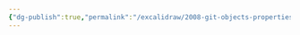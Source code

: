 ```yaml
---
{"dg-publish":true,"permalink":"/excalidraw/2008-git-objects-properties-excalidraw/","tags":["excalidraw"]}
---
```

<style> .container {font-family: sans-serif; text-align: center;} .button-wrapper button {z-index: 1;height: 40px; width: 100px; margin: 10px;padding: 5px;} .excalidraw .App-menu_top .buttonList { display: flex;} .excalidraw-wrapper { height: 800px; margin: 50px; position: relative;} :root[dir="ltr"] .excalidraw .layer-ui__wrapper .zen-mode-transition.App-menu_bottom--transition-left {transform: none;} </style><script src="https://cdn.jsdelivr.net/npm/react@17/umd/react.production.min.js"></script><script src="https://cdn.jsdelivr.net/npm/react-dom@17/umd/react-dom.production.min.js"></script><script type="text/javascript" src="https://cdn.jsdelivr.net/npm/@excalidraw/excalidraw@0/dist/excalidraw.production.min.js"></script><div id="2008-git-objects-propertiesexcalidraw.md"></div><script>(function(){const InitialData={"type":"excalidraw","version":2,"source":"https://github.com/zsviczian/obsidian-excalidraw-plugin/releases/tag/2.2.7","elements":[{"type":"line","version":494,"versionNonce":637025041,"index":"aEG","isDeleted":false,"id":"Hx6J7c_EH-5U-6ym5IsGk","fillStyle":"solid","strokeWidth":2,"strokeStyle":"solid","roughness":1,"opacity":100,"angle":0,"x":-156.5106982367658,"y":-352.609527969795,"strokeColor":"#1e1e1e","backgroundColor":"transparent","width":0.9825624233920962,"height":63.41553075931475,"seed":2016532799,"groupIds":["CU2aUXkQf0Ou2NKK1N5AJ"],"frameId":null,"roundness":{"type":2},"boundElements":[],"updated":1719258564257,"link":null,"locked":false,"startBinding":null,"endBinding":null,"lastCommittedPoint":null,"startArrowhead":null,"endArrowhead":null,"points":[[0,0],[0.9825624233920962,63.41553075931475]]},{"type":"line","version":419,"versionNonce":773301759,"index":"aEV","isDeleted":false,"id":"R2UCDjADzVfiTA_Fpo-vV","fillStyle":"solid","strokeWidth":2,"strokeStyle":"solid","roughness":1,"opacity":100,"angle":0,"x":-282.99737117838254,"y":-351.41767450661183,"strokeColor":"#1e1e1e","backgroundColor":"transparent","width":362.13237118898314,"height":1.2111604011379313,"seed":1413634399,"groupIds":["CU2aUXkQf0Ou2NKK1N5AJ"],"frameId":null,"roundness":{"type":2},"boundElements":[],"updated":1719257363967,"link":null,"locked":false,"startBinding":null,"endBinding":null,"lastCommittedPoint":null,"startArrowhead":null,"endArrowhead":null,"points":[[0,0],[362.13237118898314,-1.2111604011379313]]},{"type":"line","version":448,"versionNonce":223383071,"index":"aG","isDeleted":false,"id":"R6mhJO12-6elrMG6Jk3QX","fillStyle":"solid","strokeWidth":2,"strokeStyle":"solid","roughness":1,"opacity":100,"angle":0,"x":-286.7988902234216,"y":-290.8514405074159,"strokeColor":"#1e1e1e","backgroundColor":"transparent","width":362.13237118898314,"height":1.2111604011379313,"seed":374656415,"groupIds":["CU2aUXkQf0Ou2NKK1N5AJ"],"frameId":null,"roundness":{"type":2},"boundElements":[],"updated":1719257363967,"link":null,"locked":false,"startBinding":null,"endBinding":null,"lastCommittedPoint":null,"startArrowhead":null,"endArrowhead":null,"points":[[0,0],[362.13237118898314,-1.2111604011379313]]},{"type":"rectangle","version":485,"versionNonce":635214631,"index":"aI","isDeleted":false,"id":"sLzFSGXD","fillStyle":"solid","strokeWidth":1,"strokeStyle":"dashed","roughness":2,"opacity":100,"angle":0,"x":-276.30657585494924,"y":-198.32464099245723,"strokeColor":"#1e1e1e","backgroundColor":"#b2f2bb","width":329.1395778129868,"height":376.95035869191986,"seed":1246364273,"groupIds":["oDjL44-g2oaC7tKjcgKqY","EgzalKChd_-85AZ-WPc6f"],"frameId":null,"roundness":{"type":3},"boundElements":[],"updated":1719258245846,"link":"[[2008-c-1-b-commit]]","locked":false},{"type":"line","version":444,"versionNonce":733077503,"index":"aJ","isDeleted":false,"id":"gmrFhqRmCmaJG32YL9Qe3","fillStyle":"solid","strokeWidth":2,"strokeStyle":"solid","roughness":1,"opacity":100,"angle":0,"x":-277.2982668826368,"y":-139.2112396512693,"strokeColor":"#1e1e1e","backgroundColor":"transparent","width":329.7943885124488,"height":2.3075835399021605,"seed":60984401,"groupIds":["oDjL44-g2oaC7tKjcgKqY","EgzalKChd_-85AZ-WPc6f"],"frameId":null,"roundness":{"type":2},"boundElements":[],"updated":1719258238405,"link":null,"locked":false,"startBinding":null,"endBinding":null,"lastCommittedPoint":null,"startArrowhead":null,"endArrowhead":null,"points":[[0,0],[329.7943885124488,-2.3075835399021605]]},{"type":"line","version":352,"versionNonce":261326879,"index":"aK","isDeleted":false,"id":"a2ThUtnd3pFMYaUzJGlcs","fillStyle":"solid","strokeWidth":2,"strokeStyle":"solid","roughness":1,"opacity":100,"angle":0,"x":-66.06236279468493,"y":-199.48701165104248,"strokeColor":"#1e1e1e","backgroundColor":"transparent","width":1.538403312346479,"height":59.22777752372442,"seed":2031016497,"groupIds":["oDjL44-g2oaC7tKjcgKqY","EgzalKChd_-85AZ-WPc6f"],"frameId":null,"roundness":{"type":2},"boundElements":[],"updated":1719258238405,"link":null,"locked":false,"startBinding":null,"endBinding":null,"lastCommittedPoint":null,"startArrowhead":null,"endArrowhead":null,"points":[[0,0],[1.538403312346479,59.22777752372442]]},{"type":"text","version":407,"versionNonce":559135441,"index":"aL","isDeleted":false,"id":"kFMKdZT9","fillStyle":"solid","strokeWidth":2,"strokeStyle":"solid","roughness":1,"opacity":100,"angle":0,"x":-231.43861886740933,"y":-197.17944953975785,"strokeColor":"#1e1e1e","backgroundColor":"transparent","width":149.08840942382812,"height":53.12095288368372,"seed":2071358481,"groupIds":["oDjL44-g2oaC7tKjcgKqY","EgzalKChd_-85AZ-WPc6f"],"frameId":null,"roundness":null,"boundElements":[],"updated":1719321773659,"link":null,"locked":false,"fontSize":42.49676230694698,"fontFamily":1,"text":"Commit","rawText":"Commit","textAlign":"left","verticalAlign":"top","containerId":null,"originalText":"Commit","autoResize":true,"lineHeight":1.25},{"type":"text","version":397,"versionNonce":452384447,"index":"aM","isDeleted":false,"id":"a6bTFDuY","fillStyle":"solid","strokeWidth":2,"strokeStyle":"solid","roughness":1,"opacity":100,"angle":0,"x":-48.370938988876105,"y":-187.17995658121126,"strokeColor":"#1e1e1e","backgroundColor":"transparent","width":67.63330078125,"height":48.35442929153334,"seed":1389412849,"groupIds":["oDjL44-g2oaC7tKjcgKqY","EgzalKChd_-85AZ-WPc6f"],"frameId":null,"roundness":null,"boundElements":[],"updated":1719321773659,"link":null,"locked":false,"fontSize":38.683543433226674,"fontFamily":1,"text":"Size","rawText":"Size","textAlign":"left","verticalAlign":"top","containerId":null,"originalText":"Size","autoResize":true,"lineHeight":1.25},{"type":"line","version":564,"versionNonce":632187007,"index":"aN","isDeleted":false,"id":"W5YTF1euuI315YKn9nZNf","fillStyle":"solid","strokeWidth":2,"strokeStyle":"solid","roughness":1,"opacity":100,"angle":0,"x":-123.88426885740324,"y":-140.83764195714076,"strokeColor":"#1e1e1e","backgroundColor":"transparent","width":1.9093771754906728,"height":228.37475937827662,"seed":1545952209,"groupIds":["oDjL44-g2oaC7tKjcgKqY","EgzalKChd_-85AZ-WPc6f"],"frameId":null,"roundness":{"type":2},"boundElements":[],"updated":1719258238405,"link":null,"locked":false,"startBinding":null,"endBinding":null,"lastCommittedPoint":null,"startArrowhead":null,"endArrowhead":null,"points":[[0,0],[1.9093771754906728,228.37475937827662]]},{"type":"line","version":421,"versionNonce":438401937,"index":"aO","isDeleted":false,"id":"XYlpapozY83gedYhewwnP","fillStyle":"solid","strokeWidth":2,"strokeStyle":"solid","roughness":1,"opacity":100,"angle":0,"x":-275.72695570331706,"y":-89.87215188016211,"strokeColor":"#1e1e1e","backgroundColor":"transparent","width":329.40449767200266,"height":5.223022541731556e-14,"seed":1737210289,"groupIds":["oDjL44-g2oaC7tKjcgKqY","EgzalKChd_-85AZ-WPc6f"],"frameId":null,"roundness":{"type":2},"boundElements":[],"updated":1719258241822,"link":null,"locked":false,"startBinding":null,"endBinding":null,"lastCommittedPoint":null,"startArrowhead":null,"endArrowhead":null,"points":[[0,0],[329.40449767200266,5.223022541731556e-14]]},{"type":"line","version":438,"versionNonce":1730122943,"index":"aP","isDeleted":false,"id":"PO14V5Tb9LRMLYPS4vFOQ","fillStyle":"solid","strokeWidth":2,"strokeStyle":"solid","roughness":1,"opacity":100,"angle":0,"x":-276.52074112564236,"y":-28.4887965571439,"strokeColor":"#1e1e1e","backgroundColor":"transparent","width":332.74309950326443,"height":1.1128672770873036,"seed":1445682065,"groupIds":["oDjL44-g2oaC7tKjcgKqY","EgzalKChd_-85AZ-WPc6f"],"frameId":null,"roundness":{"type":2},"boundElements":[],"updated":1719258238405,"link":null,"locked":false,"startBinding":null,"endBinding":null,"lastCommittedPoint":null,"startArrowhead":null,"endArrowhead":null,"points":[[0,0],[332.74309950326443,-1.1128672770873036]]},{"type":"text","version":386,"versionNonce":1435908273,"index":"aQ","isDeleted":false,"id":"2xBZVE1c","fillStyle":"solid","strokeWidth":2,"strokeStyle":"solid","roughness":1,"opacity":100,"angle":0,"x":-245.96270754963456,"y":-131.03285904553667,"strokeColor":"#1e1e1e","backgroundColor":"transparent","width":50.442413330078125,"height":36.68032535132581,"seed":2017182065,"groupIds":["oDjL44-g2oaC7tKjcgKqY","EgzalKChd_-85AZ-WPc6f"],"frameId":null,"roundness":null,"boundElements":[],"updated":1719321773659,"link":"[[2008-c-1-b-commit#^tree]]","locked":false,"fontSize":29.34426028106065,"fontFamily":1,"text":"tree","rawText":"tree","textAlign":"left","verticalAlign":"top","containerId":null,"originalText":"tree","autoResize":true,"lineHeight":1.25},{"type":"text","version":437,"versionNonce":546023135,"index":"aR","isDeleted":false,"id":"6akmRvRp","fillStyle":"solid","strokeWidth":2,"strokeStyle":"solid","roughness":1,"opacity":100,"angle":0,"x":-247.3364537949912,"y":-14.97529248320717,"strokeColor":"#1e1e1e","backgroundColor":"transparent","width":73.03108215332031,"height":29.94316263886298,"seed":1831635729,"groupIds":["oDjL44-g2oaC7tKjcgKqY","EgzalKChd_-85AZ-WPc6f"],"frameId":null,"roundness":null,"boundElements":[],"updated":1719321773659,"link":"[[2008-c-1-b-commit#^author]]","locked":false,"fontSize":23.954530111090385,"fontFamily":1,"text":"Author","rawText":"Author","textAlign":"left","verticalAlign":"top","containerId":null,"originalText":"Author","autoResize":true,"lineHeight":1.25},{"type":"line","version":569,"versionNonce":1786919199,"index":"aS","isDeleted":false,"id":"WSWMKBjXeQ2OHVPncvTTC","fillStyle":"solid","strokeWidth":2,"strokeStyle":"solid","roughness":1,"opacity":100,"angle":0,"x":-273.73657929362156,"y":30.36327466847891,"strokeColor":"#1e1e1e","backgroundColor":"transparent","width":332.74309950326443,"height":1.1128672770873036,"seed":1075821265,"groupIds":["oDjL44-g2oaC7tKjcgKqY","EgzalKChd_-85AZ-WPc6f"],"frameId":null,"roundness":{"type":2},"boundElements":[],"updated":1719258238405,"link":null,"locked":false,"startBinding":null,"endBinding":null,"lastCommittedPoint":null,"startArrowhead":null,"endArrowhead":null,"points":[[0,0],[332.74309950326443,-1.1128672770873036]]},{"type":"text","version":454,"versionNonce":1015937681,"index":"aT","isDeleted":false,"id":"xCi9ZPBJ","fillStyle":"solid","strokeWidth":2,"strokeStyle":"solid","roughness":1,"opacity":100,"angle":0,"x":-261.88382791225166,"y":42.355113874059754,"strokeColor":"#1e1e1e","backgroundColor":"transparent","width":109.42367553710938,"height":29.049663487145352,"seed":987904177,"groupIds":["oDjL44-g2oaC7tKjcgKqY","EgzalKChd_-85AZ-WPc6f"],"frameId":null,"roundness":null,"boundElements":[],"updated":1719321773659,"link":"[[2008-c-1-b-commit#^committer]]","locked":false,"fontSize":23.239730789716283,"fontFamily":1,"text":"Committer","rawText":"Committer","textAlign":"left","verticalAlign":"top","containerId":null,"originalText":"Committer","autoResize":true,"lineHeight":1.25},{"type":"line","version":601,"versionNonce":1785707871,"index":"aU","isDeleted":false,"id":"ioBM_87XkY41N7PfKg5na","fillStyle":"solid","strokeWidth":2,"strokeStyle":"solid","roughness":1,"opacity":100,"angle":0,"x":-277.2295816609987,"y":86.01418585315005,"strokeColor":"#1e1e1e","backgroundColor":"transparent","width":332.74309950326443,"height":1.1128672770873036,"seed":408550033,"groupIds":["oDjL44-g2oaC7tKjcgKqY","EgzalKChd_-85AZ-WPc6f"],"frameId":null,"roundness":{"type":2},"boundElements":[],"updated":1719258238405,"link":null,"locked":false,"startBinding":null,"endBinding":null,"lastCommittedPoint":null,"startArrowhead":null,"endArrowhead":null,"points":[[0,0],[332.74309950326443,-1.1128672770873036]]},{"type":"text","version":475,"versionNonce":391213823,"index":"aV","isDeleted":false,"id":"RC6U0cxc","fillStyle":"solid","strokeWidth":2,"strokeStyle":"solid","roughness":1,"opacity":100,"angle":0,"x":-253.79803747050465,"y":-74.04763685200082,"strokeColor":"#1e1e1e","backgroundColor":"transparent","width":72.93971252441406,"height":28.294494370698185,"seed":1467734065,"groupIds":["oDjL44-g2oaC7tKjcgKqY","EgzalKChd_-85AZ-WPc6f"],"frameId":null,"roundness":null,"boundElements":[],"updated":1719321773659,"link":"[[2008-c-1-b-commit#^parents]]","locked":false,"fontSize":22.635595496558548,"fontFamily":1,"text":"Parents","rawText":"Parents","textAlign":"left","verticalAlign":"top","containerId":null,"originalText":"Parents","autoResize":true,"lineHeight":1.25},{"type":"rectangle","version":312,"versionNonce":2039808902,"index":"aZ","isDeleted":false,"id":"qNCgvWis","fillStyle":"solid","strokeWidth":1,"strokeStyle":"dashed","roughness":2,"opacity":100,"angle":0,"x":-277.3928786544867,"y":325.6159392171042,"strokeColor":"#1e1e1e","backgroundColor":"#ffc9c9","width":358.2105712890625,"height":209.41258070203995,"seed":519442193,"groupIds":["B-wfCyzL5wvJ7h322aqvO"],"frameId":null,"roundness":{"type":3},"boundElements":[],"updated":1719258316623,"link":"[[2008-c-1-c-blob]]","locked":false},{"type":"line","version":251,"versionNonce":205929375,"index":"ab","isDeleted":false,"id":"CtRz2Nq7m34eE9ZmBVDib","fillStyle":"solid","strokeWidth":2,"strokeStyle":"solid","roughness":1,"opacity":100,"angle":0,"x":-278.6931556090769,"y":391.54422947910797,"strokeColor":"#1e1e1e","backgroundColor":"transparent","width":358.9232176268231,"height":2.5113990350782274,"seed":1281623281,"groupIds":["B-wfCyzL5wvJ7h322aqvO"],"frameId":null,"roundness":{"type":2},"boundElements":[],"updated":1719258316623,"link":null,"locked":false,"startBinding":null,"endBinding":null,"lastCommittedPoint":null,"startArrowhead":null,"endArrowhead":null,"points":[[0,0],[358.9232176268231,-2.5113990350782274]]},{"type":"line","version":159,"versionNonce":5992383,"index":"ac","isDeleted":false,"id":"XndgvIfXzATsAPZJTDkvp","fillStyle":"solid","strokeWidth":2,"strokeStyle":"solid","roughness":1,"opacity":100,"angle":0,"x":-48.800006985364746,"y":325.9446474829373,"strokeColor":"#1e1e1e","backgroundColor":"transparent","width":1.6742815709076808,"height":64.45902423502989,"seed":1750613713,"groupIds":["B-wfCyzL5wvJ7h322aqvO"],"frameId":null,"roundness":{"type":2},"boundElements":[],"updated":1719258316623,"link":null,"locked":false,"startBinding":null,"endBinding":null,"lastCommittedPoint":null,"startArrowhead":null,"endArrowhead":null,"points":[[0,0],[1.6742815709076808,64.45902423502989]]},{"type":"text","version":224,"versionNonce":1458733169,"index":"ad","isDeleted":false,"id":"tjUHa3Wu","fillStyle":"solid","strokeWidth":2,"strokeStyle":"solid","roughness":1,"opacity":100,"angle":0,"x":-228.78299037217607,"y":328.45602319673225,"strokeColor":"#1e1e1e","backgroundColor":"transparent","width":92.003173828125,"height":57.812819127742465,"seed":1365916849,"groupIds":["B-wfCyzL5wvJ7h322aqvO"],"frameId":null,"roundness":null,"boundElements":[],"updated":1719321773659,"link":null,"locked":false,"fontSize":46.25025530219397,"fontFamily":1,"text":"Blob","rawText":"Blob","textAlign":"left","verticalAlign":"top","containerId":null,"originalText":"Blob","autoResize":true,"lineHeight":1.25},{"type":"text","version":209,"versionNonce":667466527,"index":"ae","isDeleted":false,"id":"2aAv40LO","fillStyle":"solid","strokeWidth":2,"strokeStyle":"solid","roughness":1,"opacity":100,"angle":0,"x":-29.546002132759497,"y":339.33871347993227,"strokeColor":"#1e1e1e","backgroundColor":"transparent","width":73.61331176757812,"height":52.6252961007271,"seed":658603665,"groupIds":["B-wfCyzL5wvJ7h322aqvO"],"frameId":null,"roundness":null,"boundElements":[],"updated":1719321773659,"link":null,"locked":false,"fontSize":42.100236880581676,"fontFamily":1,"text":"Size","rawText":"Size","textAlign":"left","verticalAlign":"top","containerId":null,"originalText":"Size","autoResize":true,"lineHeight":1.25},{"type":"text","version":311,"versionNonce":579553873,"index":"af","isDeleted":false,"id":"nrvjWJt2","fillStyle":"solid","strokeWidth":1,"strokeStyle":"solid","roughness":2,"opacity":100,"angle":0,"x":-202.6032063549294,"y":429.71255363390526,"strokeColor":"#1e1e1e","backgroundColor":"#b2f2bb","width":161.6641082763672,"height":57.254774305555536,"seed":680887409,"groupIds":["B-wfCyzL5wvJ7h322aqvO"],"frameId":null,"roundness":null,"boundElements":[],"updated":1719321773659,"link":null,"locked":false,"fontSize":45.80381944444443,"fontFamily":1,"text":"Content","rawText":"Content","textAlign":"left","verticalAlign":"top","containerId":null,"originalText":"Content","autoResize":true,"lineHeight":1.25},{"type":"text","version":47,"versionNonce":375521087,"index":"b0G","isDeleted":false,"id":"TeKEe4Fq","fillStyle":"solid","strokeWidth":0.5,"strokeStyle":"solid","roughness":1,"opacity":100,"angle":6.277769056035231,"x":-146.2825321222241,"y":118.29757938514126,"strokeColor":"#1e1e1e","backgroundColor":"transparent","width":70.17578125,"height":25,"seed":1153112319,"groupIds":["EgzalKChd_-85AZ-WPc6f"],"frameId":null,"roundness":null,"boundElements":[],"updated":1719321773659,"link":"[[2008-c-1-b-commit#^commit]]","locked":false,"fontSize":20,"fontFamily":1,"text":"Commit","rawText":"Commit","textAlign":"left","verticalAlign":"top","containerId":null,"originalText":"Commit","autoResize":true,"lineHeight":1.25},{"type":"text","version":91,"versionNonce":2016401457,"index":"b0H","isDeleted":false,"id":"0nPOLU6r","fillStyle":"solid","strokeWidth":0.5,"strokeStyle":"solid","roughness":1,"opacity":100,"angle":6.277769056035231,"x":-67.73971533586574,"y":-125.2793651101004,"strokeColor":"#1e1e1e","backgroundColor":"transparent","width":44.1796875,"height":25,"seed":1052562769,"groupIds":["Z1iS1PtgQrAXZkc0czicp"],"frameId":null,"roundness":null,"boundElements":[],"updated":1719321773659,"link":"[[2008-d-git-hash]]","locked":false,"fontSize":20,"fontFamily":1,"text":"Hash","rawText":"Hash","textAlign":"left","verticalAlign":"top","containerId":null,"originalText":"Hash","autoResize":true,"lineHeight":1.25},{"type":"text","version":106,"versionNonce":1165868895,"index":"b0I","isDeleted":false,"id":"6W08sQZl","fillStyle":"solid","strokeWidth":0.5,"strokeStyle":"solid","roughness":1,"opacity":100,"angle":6.277769056035231,"x":-67.06178223995292,"y":-71.87804591021796,"strokeColor":"#1e1e1e","backgroundColor":"transparent","width":44.1796875,"height":25,"seed":290011601,"groupIds":["0Btu30531GWERlOfxAw1H"],"frameId":null,"roundness":null,"boundElements":[],"updated":1719321773659,"link":"[[2008-d-git-hash]]","locked":false,"fontSize":20,"fontFamily":1,"text":"Hash","rawText":"Hash","textAlign":"left","verticalAlign":"top","containerId":null,"originalText":"Hash","autoResize":true,"lineHeight":1.25},{"type":"text","version":126,"versionNonce":700951057,"index":"b0M","isDeleted":false,"id":"M8PGXame","fillStyle":"solid","strokeWidth":2,"strokeStyle":"dashed","roughness":2,"opacity":100,"angle":0,"x":-67.31180098538061,"y":-9.173586860050364,"strokeColor":"#1e1e1e","backgroundColor":"#a5d8ff","width":60.986328125,"height":25,"seed":623964767,"groupIds":["sanwoYaWG-XbwsyZed41L"],"frameId":null,"roundness":null,"boundElements":[],"updated":1719321773659,"link":null,"locked":false,"fontSize":20,"fontFamily":1,"text":"Author","rawText":"Author","textAlign":"left","verticalAlign":"top","containerId":null,"originalText":"Author","autoResize":true,"lineHeight":1.25},{"type":"text","version":158,"versionNonce":2003598207,"index":"b0Q","isDeleted":false,"id":"RKaDJeE1","fillStyle":"solid","strokeWidth":2,"strokeStyle":"dashed","roughness":2,"opacity":100,"angle":0,"x":-69.98580480730408,"y":44.28157264609217,"strokeColor":"#1e1e1e","backgroundColor":"#a5d8ff","width":94.208984375,"height":25,"seed":669352785,"groupIds":["doHulDNr_1JM1kFxA_QoC"],"frameId":null,"roundness":null,"boundElements":[],"updated":1719321773659,"link":null,"locked":false,"fontSize":20,"fontFamily":1,"text":"Committer","rawText":"Committer","textAlign":"left","verticalAlign":"top","containerId":null,"originalText":"Committer","autoResize":true,"lineHeight":1.25},{"type":"text","version":156,"versionNonce":1615478769,"index":"b0R","isDeleted":false,"id":"3wsnAcfW","fillStyle":"solid","strokeWidth":0.5,"strokeStyle":"solid","roughness":1,"opacity":100,"angle":6.277769056035231,"x":-140.04852119133628,"y":-233.2713341289747,"strokeColor":"#1e1e1e","backgroundColor":"transparent","width":44.1796875,"height":25,"seed":211631633,"groupIds":["xwxqhda7x9xSSd3x81KsP"],"frameId":null,"roundness":null,"boundElements":[],"updated":1719321773659,"link":"[[2008-d-git-hash]]","locked":false,"fontSize":20,"fontFamily":1,"text":"Hash","rawText":"Hash","textAlign":"left","verticalAlign":"top","containerId":null,"originalText":"Hash","autoResize":true,"lineHeight":1.25},{"type":"text","version":202,"versionNonce":1349432223,"index":"b0S","isDeleted":false,"id":"vaPzXy1j","fillStyle":"solid","strokeWidth":0.5,"strokeStyle":"solid","roughness":1,"opacity":100,"angle":6.277769056035231,"x":-122.43069083900645,"y":285.2306202742176,"strokeColor":"#1e1e1e","backgroundColor":"transparent","width":44.1796875,"height":25,"seed":847153265,"groupIds":["7INCR6BOrQAAB2eE9ciWo"],"frameId":null,"roundness":null,"boundElements":[],"updated":1719321773659,"link":"[[2008-d-git-hash]]","locked":false,"fontSize":20,"fontFamily":1,"text":"Hash","rawText":"Hash","textAlign":"left","verticalAlign":"top","containerId":null,"originalText":"Hash","autoResize":true,"lineHeight":1.25},{"type":"rectangle","version":266,"versionNonce":2047534451,"index":"b0S8","isDeleted":false,"id":"hu5WS0CQ","fillStyle":"solid","strokeWidth":2,"strokeStyle":"dashed","roughness":2,"opacity":100,"angle":0,"x":-272.07086053685066,"y":636.7864250348744,"strokeColor":"#1e1e1e","backgroundColor":"#a5d8ff","width":358.2105712890625,"height":139.07989402261865,"seed":1804321265,"groupIds":["rO7kvqMFqxQRQnc11_QcK","i5R3ExoxOHndEupmAUS5G"],"frameId":null,"roundness":{"type":3},"boundElements":[],"updated":1719259169599,"link":"[[2008-c-1-a-tree]]","locked":false},{"type":"line","version":263,"versionNonce":747972127,"index":"b0SG","isDeleted":false,"id":"OAUhurGb0aQzr3P8UVNxU","fillStyle":"solid","strokeWidth":2,"strokeStyle":"solid","roughness":1,"opacity":100,"angle":0,"x":-272.07086053685066,"y":703.60859910714,"strokeColor":"#1e1e1e","backgroundColor":"transparent","width":358.9232176268231,"height":2.5113990350782274,"seed":629169105,"groupIds":["rO7kvqMFqxQRQnc11_QcK","i5R3ExoxOHndEupmAUS5G"],"frameId":null,"roundness":{"type":2},"boundElements":[],"updated":1719259169599,"link":null,"locked":false,"startBinding":null,"endBinding":null,"lastCommittedPoint":null,"startArrowhead":null,"endArrowhead":null,"points":[[0,0],[358.9232176268231,-2.5113990350782274]]},{"type":"line","version":171,"versionNonce":1867452241,"index":"b0SV","isDeleted":false,"id":"CLWS5qo8eE7Mb6mgGMxcC","fillStyle":"solid","strokeWidth":2,"strokeStyle":"solid","roughness":1,"opacity":100,"angle":0,"x":-42.17771191313852,"y":638.0090171109694,"strokeColor":"#1e1e1e","backgroundColor":"transparent","width":1.6742815709076808,"height":64.45902423502989,"seed":1300674993,"groupIds":["rO7kvqMFqxQRQnc11_QcK","i5R3ExoxOHndEupmAUS5G"],"frameId":null,"roundness":{"type":2},"boundElements":[],"updated":1719259169599,"link":null,"locked":false,"startBinding":null,"endBinding":null,"lastCommittedPoint":null,"startArrowhead":null,"endArrowhead":null,"points":[[0,0],[1.6742815709076808,64.45902423502989]]},{"type":"text","version":221,"versionNonce":968825297,"index":"b0Sd","isDeleted":false,"id":"kk2gQMve","fillStyle":"solid","strokeWidth":2,"strokeStyle":"solid","roughness":1,"opacity":100,"angle":0,"x":-222.1606952999498,"y":640.5203928247643,"strokeColor":"#1e1e1e","backgroundColor":"transparent","width":84.053955078125,"height":57.812819127742465,"seed":1153850257,"groupIds":["rO7kvqMFqxQRQnc11_QcK","i5R3ExoxOHndEupmAUS5G"],"frameId":null,"roundness":null,"boundElements":[],"updated":1719321773659,"link":null,"locked":false,"fontSize":46.25025530219397,"fontFamily":1,"text":"Tree","rawText":"Tree","textAlign":"left","verticalAlign":"top","containerId":null,"originalText":"Tree","autoResize":true,"lineHeight":1.25},{"type":"text","version":218,"versionNonce":414508991,"index":"b0Sl","isDeleted":false,"id":"mZgoAmli","fillStyle":"solid","strokeWidth":2,"strokeStyle":"solid","roughness":1,"opacity":100,"angle":0,"x":-22.923707060533275,"y":651.4030831079642,"strokeColor":"#1e1e1e","backgroundColor":"transparent","width":73.61331176757812,"height":52.6252961007271,"seed":1534509425,"groupIds":["rO7kvqMFqxQRQnc11_QcK","i5R3ExoxOHndEupmAUS5G"],"frameId":null,"roundness":null,"boundElements":[],"updated":1719321773659,"link":null,"locked":false,"fontSize":42.100236880581676,"fontFamily":1,"text":"Size","rawText":"Size","textAlign":"left","verticalAlign":"top","containerId":null,"originalText":"Size","autoResize":true,"lineHeight":1.25},{"type":"line","version":303,"versionNonce":1282107999,"index":"b0T","isDeleted":false,"id":"5RqF8ALneEl5Ixb_Sfiwp","fillStyle":"solid","strokeWidth":2,"strokeStyle":"solid","roughness":1,"opacity":100,"angle":0,"x":-144.3075817466417,"y":705.8165811665313,"strokeColor":"#1e1e1e","backgroundColor":"transparent","width":1.409649011164504,"height":73.18085014475446,"seed":1860135761,"groupIds":["rO7kvqMFqxQRQnc11_QcK","i5R3ExoxOHndEupmAUS5G"],"frameId":null,"roundness":{"type":2},"boundElements":[],"updated":1719259169599,"link":null,"locked":false,"startBinding":null,"endBinding":null,"lastCommittedPoint":null,"startArrowhead":null,"endArrowhead":null,"points":[[0,0],[-1.409649011164504,73.18085014475446]]},{"type":"line","version":265,"versionNonce":303968017,"index":"b0TG","isDeleted":false,"id":"7QVAKe1qmAcbRzUiEEtod","fillStyle":"solid","strokeWidth":2,"strokeStyle":"solid","roughness":1,"opacity":100,"angle":0,"x":-17.06376820492295,"y":704.1422995956236,"strokeColor":"#1e1e1e","backgroundColor":"transparent","width":0.5726121446286356,"height":75.50145128882991,"seed":1196939569,"groupIds":["rO7kvqMFqxQRQnc11_QcK","i5R3ExoxOHndEupmAUS5G"],"frameId":null,"roundness":{"type":2},"boundElements":[],"updated":1719259169599,"link":null,"locked":false,"startBinding":null,"endBinding":null,"lastCommittedPoint":null,"startArrowhead":null,"endArrowhead":null,"points":[[0,0],[-0.5726121446286356,75.50145128882991]]},{"type":"text","version":271,"versionNonce":658356145,"index":"b0TV","isDeleted":false,"id":"IdioZTPi","fillStyle":"solid","strokeWidth":0.5,"strokeStyle":"solid","roughness":1,"opacity":100,"angle":6.277769056035231,"x":-112.45214969174319,"y":601.2176223079139,"strokeColor":"#1e1e1e","backgroundColor":"transparent","width":44.1796875,"height":25,"seed":259253407,"groupIds":["BEcBPqiMmhsUUuSX3qNQN","i5R3ExoxOHndEupmAUS5G"],"frameId":null,"roundness":null,"boundElements":[],"updated":1719321773660,"link":"[[2008-d-git-hash]]","locked":false,"fontSize":20,"fontFamily":1,"text":"Hash","rawText":"Hash","textAlign":"left","verticalAlign":"top","containerId":null,"originalText":"Hash","autoResize":true,"lineHeight":1.25},{"type":"text","version":292,"versionNonce":1046452191,"index":"b0U","isDeleted":false,"id":"5DTLracH","fillStyle":"solid","strokeWidth":0.5,"strokeStyle":"solid","roughness":1,"opacity":100,"angle":6.277769056035231,"x":-232.19461122973303,"y":724.2982540815211,"strokeColor":"#1e1e1e","backgroundColor":"transparent","width":39.78515625,"height":25,"seed":1393213713,"groupIds":["dPEqZFFuajYncG6OpQ39J","i5R3ExoxOHndEupmAUS5G"],"frameId":null,"roundness":null,"boundElements":[],"updated":1719321773660,"link":"2008-c-1-c-blob","locked":false,"fontSize":20,"fontFamily":1,"text":"Blob","rawText":"Blob","textAlign":"left","verticalAlign":"top","containerId":null,"originalText":"Blob","autoResize":true,"lineHeight":1.25},{"type":"text","version":285,"versionNonce":183343505,"index":"b0UV","isDeleted":false,"id":"3583ssZt","fillStyle":"solid","strokeWidth":0.5,"strokeStyle":"solid","roughness":1,"opacity":100,"angle":6.277769056035231,"x":-105.79976833518211,"y":726.5037260221011,"strokeColor":"#1e1e1e","backgroundColor":"transparent","width":44.1796875,"height":25,"seed":1984985873,"groupIds":["UOE1OCWYGezUqX4NBK-el","i5R3ExoxOHndEupmAUS5G"],"frameId":null,"roundness":null,"boundElements":[],"updated":1719321773660,"link":"[[2008-d-git-hash]]","locked":false,"fontSize":20,"fontFamily":1,"text":"Hash","rawText":"Hash","textAlign":"left","verticalAlign":"top","containerId":null,"originalText":"Hash","autoResize":true,"lineHeight":1.25},{"type":"text","version":279,"versionNonce":394216447,"index":"b0V","isDeleted":false,"id":"qxOPPM0r","fillStyle":"solid","strokeWidth":2,"strokeStyle":"solid","roughness":1,"opacity":100,"angle":0,"x":-7.796864218800806,"y":731.5369275421194,"strokeColor":"#1e1e1e","backgroundColor":"transparent","width":75.4951171875,"height":22.816920597965904,"seed":1009112305,"groupIds":["uIENlFXoW396ychV9fQb2","i5R3ExoxOHndEupmAUS5G"],"frameId":null,"roundness":null,"boundElements":[],"updated":1719321773660,"link":null,"locked":false,"fontSize":18.253536478372723,"fontFamily":1,"text":"FileName","rawText":"FileName","textAlign":"left","verticalAlign":"top","containerId":null,"originalText":"FileName","autoResize":true,"lineHeight":1.25},{"type":"text","version":367,"versionNonce":369508209,"index":"b0d","isDeleted":false,"id":"UAvL1NkI","fillStyle":"solid","strokeWidth":0.5,"strokeStyle":"solid","roughness":1,"opacity":100,"angle":6.277769056035231,"x":-255.68787136205856,"y":-338.9288328852127,"strokeColor":"#1e1e1e","backgroundColor":"transparent","width":58.106201171875,"height":36.514454481316854,"seed":891865311,"groupIds":["QxEbNmThT2a8AOJDj5oBI"],"frameId":null,"roundness":null,"boundElements":[],"updated":1719321773660,"link":"2008-c-1-c-blob","locked":false,"fontSize":29.211563585053483,"fontFamily":1,"text":"Blob","rawText":"Blob","textAlign":"left","verticalAlign":"top","containerId":null,"originalText":"Blob","autoResize":true,"lineHeight":1.25},{"type":"line","version":539,"versionNonce":831684639,"index":"b0e","isDeleted":false,"id":"ns9y31YYllOy2DkXzXJN8","fillStyle":"solid","strokeWidth":2,"strokeStyle":"solid","roughness":1,"opacity":100,"angle":0,"x":-21.88377391632065,"y":-354.3816141287214,"strokeColor":"#1e1e1e","backgroundColor":"transparent","width":0.9825624233920962,"height":63.41553075931475,"seed":499083985,"groupIds":["8BfmWt86YI75bPsWeNqR7"],"frameId":null,"roundness":{"type":2},"boundElements":[],"updated":1719258566974,"link":null,"locked":false,"startBinding":null,"endBinding":null,"lastCommittedPoint":null,"startArrowhead":null,"endArrowhead":null,"points":[[0,0],[0.9825624233920962,63.41553075931475]]},{"type":"text","version":300,"versionNonce":1679059999,"index":"b0f","isDeleted":false,"id":"T8EHCf27","fillStyle":"solid","strokeWidth":0.5,"strokeStyle":"solid","roughness":1,"opacity":100,"angle":6.277769056035231,"x":-119.06582779622525,"y":-343.48621787075814,"strokeColor":"#1e1e1e","backgroundColor":"transparent","width":69.5830078125,"height":39.38320444147695,"seed":1332764799,"groupIds":["8brluWa09zyy3LE0l3sGy"],"frameId":null,"roundness":null,"boundElements":[],"updated":1719321773660,"link":"[[2008-d-git-hash]]","locked":false,"fontSize":31.50656355318156,"fontFamily":1,"text":"Hash","rawText":"Hash","textAlign":"left","verticalAlign":"top","containerId":null,"originalText":"Hash","autoResize":true,"lineHeight":1.25},{"type":"text","version":280,"versionNonce":1724852561,"index":"b0h","isDeleted":false,"id":"ZS2vgG5Q","fillStyle":"solid","strokeWidth":2,"strokeStyle":"solid","roughness":1,"opacity":100,"angle":0,"x":-1.9738922767121494,"y":-335.6759193725943,"strokeColor":"#1e1e1e","backgroundColor":"transparent","width":75.4951171875,"height":22.816920597965904,"seed":1678323999,"groupIds":["d8DESfGMoPSccJK4WEALV"],"frameId":null,"roundness":null,"boundElements":[],"updated":1719321773660,"link":null,"locked":false,"fontSize":18.253536478372723,"fontFamily":1,"text":"FileName","rawText":"FileName","textAlign":"left","verticalAlign":"top","containerId":null,"originalText":"FileName","autoResize":true,"lineHeight":1.25}],"appState":{"theme":"light","viewBackgroundColor":"#ffffff","currentItemStrokeColor":"#1e1e1e","currentItemBackgroundColor":"transparent","currentItemFillStyle":"solid","currentItemStrokeWidth":0.5,"currentItemStrokeStyle":"solid","currentItemRoughness":1,"currentItemOpacity":100,"currentItemFontFamily":1,"currentItemFontSize":20,"currentItemTextAlign":"left","currentItemStartArrowhead":null,"currentItemEndArrowhead":"arrow","scrollX":1027.6856515813301,"scrollY":397.1166830844221,"zoom":{"value":0.7000000000000001},"currentItemRoundness":"round","gridSize":null,"gridColor":{"Bold":"#C9C9C9FF","Regular":"#EDEDEDFF"},"currentStrokeOptions":null,"previousGridSize":null,"frameRendering":{"enabled":true,"clip":true,"name":true,"outline":true},"objectsSnapModeEnabled":false},"files":{}};InitialData.scrollToContent=true;App=()=>{const e=React.useRef(null),t=React.useRef(null),[n,i]=React.useState({width:void 0,height:void 0});return React.useEffect(()=>{i({width:t.current.getBoundingClientRect().width,height:t.current.getBoundingClientRect().height});const e=()=>{i({width:t.current.getBoundingClientRect().width,height:t.current.getBoundingClientRect().height})};return window.addEventListener("resize",e),()=>window.removeEventListener("resize",e)},[t]),React.createElement(React.Fragment,null,React.createElement("div",{className:"excalidraw-wrapper",ref:t},React.createElement(ExcalidrawLib.Excalidraw,{ref:e,width:n.width,height:n.height,initialData:InitialData,viewModeEnabled:!0,zenModeEnabled:!0,gridModeEnabled:!1})))},excalidrawWrapper=document.getElementById("2008-git-objects-propertiesexcalidraw.md");ReactDOM.render(React.createElement(App),excalidrawWrapper);})();</script>